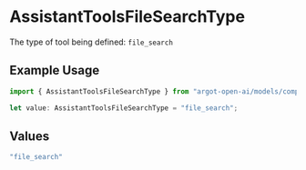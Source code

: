 # AssistantToolsFileSearchType

The type of tool being defined: `file_search`

## Example Usage

```typescript
import { AssistantToolsFileSearchType } from "argot-open-ai/models/components";

let value: AssistantToolsFileSearchType = "file_search";
```

## Values

```typescript
"file_search"
```
